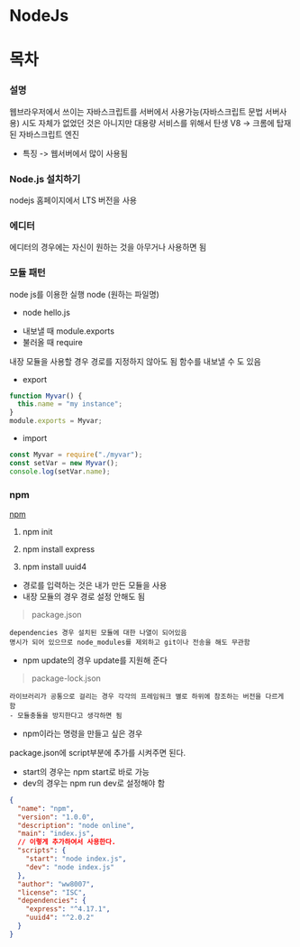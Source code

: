# NodeJs

# 목차

### 설명

웹브라우저에서 쓰이는 자바스크립트를 서버에서 사용가능(자바스크립트 문법 서버사용)
시도 자체가 없었던 것은 아니지만 대용량 서비스를 위해서 탄생
V8 -> 크롬에 탑재된 자바스크립트 엔진

- 특징 -> 웹서버에서 많이 사용됨

### Node.js 설치하기

nodejs 홈페이지에서 LTS 버전을 사용

### 에디터

에디터의 경우에는 자신이 원하는 것을 아무거나 사용하면 됨

### 모듈 패턴

node js를 이용한 실행
node (원하는 파일명)

- node hello.js

* 내보낼 때
  module.exports
* 불러올 때
  require

내장 모듈을 사용할 경우 경로를 지정하지 않아도 됨
함수를 내보낼 수 도 있음

- export

```javascript
function Myvar() {
  this.name = "my instance";
}
module.exports = Myvar;
```

- import

```javascript
const Myvar = require("./myvar");
const setVar = new Myvar();
console.log(setVar.name);
```

### npm

[npm](https://www.npmjs.com/)

1. npm init

2. npm install express
3. npm install uuid4

- 경로를 입력하는 것은 내가 만든 모듈을 사용
- 내장 모듈의 경우 경로 설정 안해도 됨

> package.json

    dependencies 경우 설치된 모듈에 대한 나열이 되어있음
    명시가 되어 있으므로 node_modules를 제외하고 git이나 전송을 해도 무관함

- npm update의 경우 update를 지원해 준다

> package-lock.json

    라이브러리가 공통으로 걸리는 경우 각각의 프레임워크 별로 하위에 참조하는 버전을 다르게 함
    - 모듈충돌을 방지한다고 생각하면 됨

- npm이라는 명령을 만들고 싶은 경우

package.json에 script부분에 추가를 시켜주면 된다.

- start의 경우는 npm start로 바로 가능
- dev의 경우는 npm run dev로 설정해야 함

```json
{
  "name": "npm",
  "version": "1.0.0",
  "description": "node online",
  "main": "index.js",
  // 이렇게 추가하여서 사용한다.
  "scripts": {
    "start": "node index.js",
    "dev": "node index.js"
  },
  "author": "ww8007",
  "license": "ISC",
  "dependencies": {
    "express": "^4.17.1",
    "uuid4": "^2.0.2"
  }
}
```
